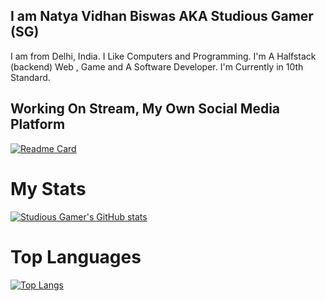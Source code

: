 ## I am Natya Vidhan Biswas AKA Studious Gamer (SG)
I am from Delhi, India.
I Like Computers and Programming.
I'm A Halfstack (backend) Web , Game and A Software Developer.
I'm Currently in 10th Standard.


## Working On Stream, My Own Social Media Platform
[![Readme Card](https://github-readme-stats.vercel.app/api/pin/?username=studiousgamer&repo=Stream)](https://github.com/studiousgamer/Stream)


# My Stats
[![Studious Gamer's GitHub stats](https://github-readme-stats.vercel.app/api?username=studiousgamer)](https://github.com/studiousgamer)


# Top Languages
[![Top Langs](https://github-readme-stats.vercel.app/api/top-langs/?username=studiousgamer)](https://github.com/studiousgamer)
<!--
**studiousgamer/studiousgamer** is a ✨ _special_ ✨ repository because its `README.md` (this file) appears on your GitHub profile.

Here are some ideas to get you started:

- 🔭 I’m currently working on ...
- 🌱 I’m currently learning ...
- 👯 I’m looking to collaborate on ...
- 🤔 I’m looking for help with ...
- 💬 Ask me about ...
- 📫 How to reach me: ...
- 😄 Pronouns: ...
- ⚡ Fun fact: ...
-->
